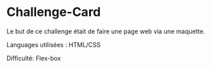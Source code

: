 # Challenge-Card

Le but de ce challenge était de faire une page web via une maquette.

Languages utilisées :
HTML/CSS

Difficulté: 
Flex-box
